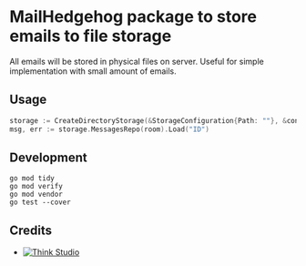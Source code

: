 # MailHedgehog package to store emails to file storage

All emails will be stored in physical files on server. Useful for simple implementation with small amount of emails.

## Usage

```go
storage := CreateDirectoryStorage(&StorageConfiguration{Path: ""}, &contracts.MessagesStorageConfiguration{PerRoomLimit: 100})
msg, err := storage.MessagesRepo(room).Load("ID")
```

## Development

```shell
go mod tidy
go mod verify
go mod vendor
go test --cover
```

## Credits

- [![Think Studio](https://yaroslawww.github.io/images/sponsors/packages/logo-think-studio.png)](https://think.studio/)
